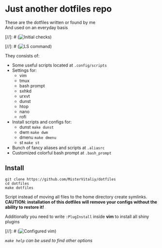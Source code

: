 # Just another dotfiles repo

These are the dotfiles written or found by me  
And used on an everyday basis  

[//]: # (![Initial checks](/../screenshots/screenshots/initial.png "Initial checks"))  

[//]: # (![LS command](/../screenshots/screenshots/ls_and_git.png "LS command and GIT status in prompt"))  

They consists of:
  * Some useful scripts located at `.config/scripts`
  * Settings for:
    * vim
    * tmux
    * bash prompt
    * sxhkd
    * urxvt
    * dunst
    * htop
    * nano
    * rofi
  * Install scripts and configs for:
    * dunst `make dunst`
    * dwm `make dwm`
    * dmenu `make dmenu`
    * st `make st`
  * Bunch of fancy aliases and scripts at `.aliasrc`
  * Customized colorful bash prompt at `.bash_prompt`

## Install
```
git clone https://github.com/MisterVitaliy/dotfiles
cd dotfiles
make dotfiles
```
Script instead of moving all files to the home directory create symlinks.  
**CAUTION: installation of this dotfiles will remove your configs without the ability to restore it!**  

Additionally you need to write `:PlugInstall` inside **vim** to install all shiny plugins  

[//]: # (![Configured vim](/../screenshots/screenshots/vim.png "Configured VIM in action"))  

*`make help` can be used to find other options*
